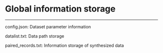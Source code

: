 # Global information storage 
---------------------------- 

config.json: Dataset parameter information

datalist.txt: Data path storage

paired_records.txt: Information storage of synthesized data
